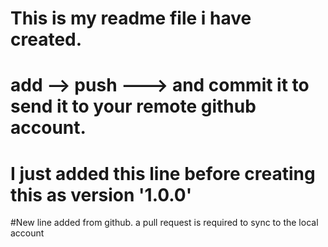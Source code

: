 # This is my readme file i have created.
# add --> push ---> and commit it to send it to your remote github account.

# I just added this line before creating this as version '1.0.0'

#New line added from github. a pull request is required to sync to the local account
